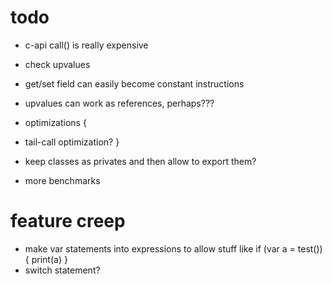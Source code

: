 # todo

* c-api call() is really expensive
* check upvalues
* get/set field can easily become constant instructions
* upvalues can work as references, perhaps???

* optimizations {
 * tail-call optimization?
}

* keep classes as privates and then allow to export them?
* more benchmarks

# feature creep
* make var statements into expressions to allow stuff like if (var a = test()) { print(a) }
* switch statement?